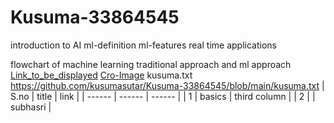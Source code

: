 # Kusuma-33864545
introduction to AI
ml-definition
ml-features
real time applications

flowchart of machine learning
traditional approach and ml approach
[Link_to_be_displayed](actual_link)
[Cro-Image](https://encrypted-tbn0.gstatic.com/images?q=tbn:ANd9GcQ9NtWDiWfuN2RsUNBr8LtTgTbKog8rGzH86w&s)
kusuma.txt
https://github.com/kusumasutar/Kusuma-33864545/blob/main/kusuma.txt
| S.no | title | link  |
| ------ | ------ | ------ |
| 1 | basics  | third column |
| 2 |     | subhasri  |
